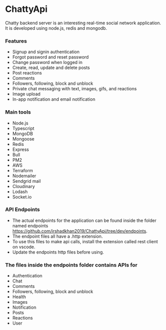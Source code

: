 # ChattyApi

Chatty  backend server is an interesting real-time social network application. It is developed using node.js, redis and mongodb.

### Features
- Signup and signin authentication
- Forgot password and reset password
- Change password when logged in
- Create, read, update and delete posts
- Post reactions
- Comments
- Followers, following, block and unblock
- Private chat messaging with text, images, gifs, and reactions
- Image upload
- In-app notification and email notification

### Main tools
- Node.js
- Typescript
- MongoDB
- Mongoose
- Redis
- Express
- Bull
- PM2
- AWS
- Terraform
- Nodemailer
- Sendgrid mail
- Cloudinary
- Lodash
- Socket.io

### API Endpoints
* The actual endpoints for the application can be found inside the folder named endpoints https://github.com/irshadkhan2019/ChattyApi/tree/dev/endpoints.
* The endpoint files all have a .http extension.
* To use this files to make api calls, install the extension called rest client on vscode.
* Update the endpoints http files before using.

### The files inside the endpoints folder contains APIs for
- Authentication
- Chat
- Comments
- Followers, following, block and unblock
- Health
- Images
- Notification
- Posts
- Reactions
- User
